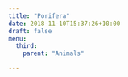 ```yaml
---
title: "Porifera"
date: 2018-11-10T15:37:26+10:00
draft: false
menu: 
  third:
    parent: "Animals"

---
```


